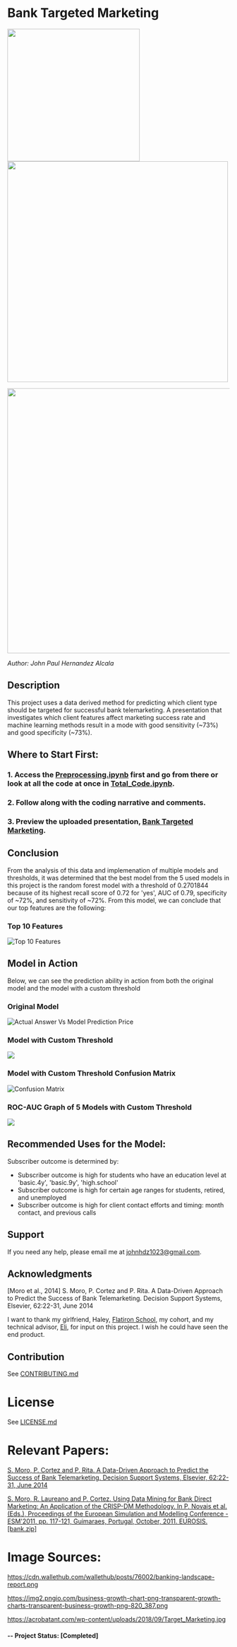 # Bank Targeted Marketing

<img src="https://cdn.wallethub.com/wallethub/posts/76002/banking-landscape-report.png" width="300"><img src="https://img2.pngio.com/business-growth-chart-png-transparent-growth-charts-transparent-business-growth-png-820_387.png" width="500">

<img src="https://acrobatant.com/wp-content/uploads/2018/09/Target_Marketing.jpg" width="600">

*Author: John Paul Hernandez Alcala*

## Description 
This project uses a data derived method for predicting which client type should be targeted for successful bank telemarketing. A presentation that investigates which client features affect marketing success rate and machine learning methods result in a mode with good sensitivity (~73%) and good specificity (~73%).



## Where to Start First:

### 1. Access the [Preprocessing.ipynb](https://github.com/JohnPaulHernandezAlcala/Bank-Targeted-Marketing/blob/master/Preprocessing.ipynb) first and go from there or look at all the code at once in [Total_Code.ipynb](https://github.com/JohnPaulHernandezAlcala/Bank-Targeted-Marketing/blob/master/Total_Code.ipynb).
### 2. Follow along with the coding narrative and comments.
### 3. Preview the uploaded presentation, [Bank Targeted Marketing](https://github.com/JohnPaulHernandezAlcala/Bank-Targeted-Marketing/blob/master/Bank%20Targeted%20Marketing.pdf).

## Conclusion
From the analysis of this data and implemenation of multiple models and thresholds, it was determined that the best model from the 5 used models in this project is the random forest model with a threshold of 0.2701844 because of its highest recall score of 0.72 for 'yes', AUC of 0.79, specificity of ~72%, and sensitivity of ~72%. From this model, we can conclude that our top features are the following: 

### Top 10 Features
![Top 10 Features](https://github.com/JohnPaulHernandezAlcala/Bank-Targeted-Marketing/blob/master/Top10Features_clear.png)



## Model in Action
Below, we can see the prediction ability in action from both the original model and the model with a custom threshold

### Original Model
![Actual Answer Vs Model Prediction Price](https://github.com/JohnPaulHernandezAlcala/Bank-Targeted-Marketing/blob/master/Model_in_Action.png)

### Model with Custom Threshold
![](https://github.com/JohnPaulHernandezAlcala/Bank-Targeted-Marketing/blob/master/Model_in_Action_with_threshold.png)

### Model with Custom Threshold Confusion Matrix
![Confusion Matrix](https://github.com/JohnPaulHernandezAlcala/Bank-Targeted-Marketing/blob/master/RF_ConfusionMatrix_with_Threshold.png)

### ROC-AUC Graph of 5 Models with Custom Threshold
![](https://github.com/JohnPaulHernandezAlcala/Bank-Targeted-Marketing/blob/master/ROC-AUC_with_threshold_Graph.png)


## Recommended Uses for the Model:
Subscriber outcome is determined by:
* Subscriber outcome is high for students who have an education level at 'basic.4y', 'basic.9y', 'high.school'
* Subscriber outcome is high for certain age ranges for students, retired, and unemployed
* Subscriber outcome is high for client contact efforts and timing: month contact, and previous calls


## Support
If you need any help, please email me at johnhdz1023@gmail.com.

## Acknowledgments
[Moro et al., 2014] S. Moro, P. Cortez and P. Rita. A Data-Driven Approach to Predict the Success of Bank Telemarketing. Decision Support Systems, Elsevier, 62:22-31, June 2014

I want to thank my girlfriend, Haley, [Flatiron School](https://flatironschool.com/), my cohort, and my technical advisor, [Eli](http://linkedin.com/in/jacob-eli-thomas-4377037), for input on this project. I wish he could have seen the end product.

## Contribution
See [CONTRIBUTING.md](https://github.com/JohnPaulHernandezAlcala/House_Sale_Prices/blob/master/CONTRIBUTING.md)

# License
See [LICENSE.md](https://github.com/JohnPaulHernandezAlcala/House_Sale_Prices/blob/master/LICENSE.md)

# Relevant Papers:

[S. Moro, P. Cortez and P. Rita. A Data-Driven Approach to Predict the Success of Bank Telemarketing. Decision Support Systems, Elsevier, 62:22-31, June 2014](http://media.salford-systems.com/video/tutorial/2015/targeted_marketing.pdf)

[S. Moro, R. Laureano and P. Cortez. Using Data Mining for Bank Direct Marketing: An Application of the CRISP-DM Methodology. In P. Novais et al. (Eds.), Proceedings of the European Simulation and Modelling Conference - ESM'2011, pp. 117-121, Guimaraes, Portugal, October, 2011. EUROSIS. [bank.zip]](https://www.semanticscholar.org/paper/Using-data-mining-for-bank-direct-marketing%3A-an-of-Moro-Laureano/a175aeb08734fd669beaffd3d185a424a6f03b84)

# Image Sources:
https://cdn.wallethub.com/wallethub/posts/76002/banking-landscape-report.png

https://img2.pngio.com/business-growth-chart-png-transparent-growth-charts-transparent-business-growth-png-820_387.png

https://acrobatant.com/wp-content/uploads/2018/09/Target_Marketing.jpg

#### -- Project Status: [Completed]
